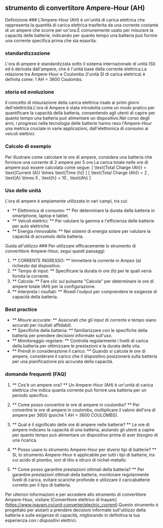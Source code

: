 ## strumento di convertitore Ampere-Hour (AH)

Definizione ###
L'Ampere-Hour (AH) è un'unità di carica elettrica che rappresenta la quantità di carica elettrica trasferita da una corrente costante di un ampere che scorre per un'ora.È comunemente usato per misurare la capacità delle batterie, indicando per quanto tempo una batteria può fornire una corrente specifica prima che sia esaurita.

### standardizzazione
L'ora di ampere è standardizzata sotto il sistema internazionale di unità (SI) ed è derivata dall'ampere, che è l'unità base della corrente elettrica.La relazione tra Ampere-Hour e Coulombs (l'unità SI di carica elettrica) è definita come:
1 AH = 3600 Coulombs.

### storia ed evoluzione
Il concetto di misurazione della carica elettrica risale ai primi giorni dell'elettricità.L'ora di Ampere è stata introdotta come un modo pratico per quantificare la capacità della batteria, consentendo agli utenti di capire per quanto tempo una batteria può alimentare un dispositivo.Nel corso degli anni, i progressi nella tecnologia delle batterie hanno reso l'Ampere-Hour una metrica cruciale in varie applicazioni, dall'elettronica di consumo ai veicoli elettrici.

### Calcolo di esempio
Per illustrare come calcolare le ore di ampere, considera una batteria che fornisce una corrente di 2 ampere per 5 ore.La carica totale nelle ore di ampere può essere calcolata come segue:
\[ \text{Total Charge (Ah)} = \text{Current (A)} \times \text{Time (h)} \]
\[ \text{Total Charge (Ah)} = 2 \, \text{A} \times 5 \, \text{h} = 10 \, \text{Ah} \]

### Uso delle unità
L'ora di ampere è ampiamente utilizzata in vari campi, tra cui:
- ** Elettronica di consumo: ** Per determinare la durata della batteria in smartphone, laptop e tablet.
- ** Veicoli elettrici: ** Per valutare la gamma e l'efficienza delle batterie per auto elettriche.
- ** Energia rinnovabile: ** Nei sistemi di energia solare per valutare la capacità di accumulo della batteria.

Guida all'utilizzo ###
Per utilizzare efficacemente lo strumento di convertitore Ampere-Hour, segui questi passaggi:
1. ** CORRENTE INGRESSO: ** Immettere la corrente in Ampes (a) richiesto dal dispositivo.
2. ** Tempo di input: ** Specificare la durata in ore (h) per le quali verrà fornita la corrente.
3. ** Calcola: ** Fare clic sul pulsante "Calcola" per determinare le ore di ampere totale (AH) per la configurazione.
4. ** Interpreta i risultati: ** Rivedi l'output per comprendere le esigenze di capacità della batteria.

### Best practice
- ** Misure accurate: ** Assicurati che gli input di corrente e tempo siano accurati per risultati affidabili.
- ** Specifiche della batteria: ** familiarizzare con le specifiche della batteria per prendere decisioni informate sull'uso.
- ** Monitoraggio regolare: ** Controlla regolarmente i livelli di carica della batteria per ottimizzare le prestazioni e la durata della vita.
- ** Prendi in considerazione il carico: ** Quando si calcola le ore di ampere, considerare il carico che il dispositivo posizionerà sulla batteria per una pianificazione più accurata della capacità.

### domande frequenti (FAQ)

1. ** Cos'è un ampere ora? **
Un Ampere-Hour (AH) è un'unità di carica elettrica che indica quanta corrente può fornire una batteria per un periodo specifico.

2. ** Come posso convertire le ore di ampere in coulombs? **
Per convertire le ore di ampere in coulombs, moltiplicare il valore dell'ora di ampere per 3600 (poiché 1 AH = 3600 COULOMBS).

3. ** Qual è il significato delle ore di ampere nelle batterie? **
Le ore di ampere indicano la capacità di una batteria, aiutando gli utenti a capire per quanto tempo può alimentare un dispositivo prima di aver bisogno di una ricarica.

4. ** Posso usare lo strumento Ampere-Hour per diversi tipi di batterie? **
Sì, lo strumento Ampere-Hour è applicabile per tutti i tipi di batterie, tra cui acido di piombo, ioni di litio e idruro di nichel-metallo.

5. ** Come posso garantire prestazioni ottimali della batteria? **
Per garantire prestazioni ottimali della batteria, monitorare regolarmente livelli di carica, evitare scariche profonde e utilizzare il caricabatterie corretto per il tipo di batteria.

Per ulteriori informazioni e per accedere allo strumento di convertitore Ampere-Hour, visitare [Convertitore elettrico di Inayam] (https://www.inayam.co/unit-converter/electric_current).Questo strumento è progettato per aiutarti a prendere decisioni informate sull'utilizzo della batteria e sulle esigenze di capacità, migliorando in definitiva la tua esperienza con i dispositivi elettrici.